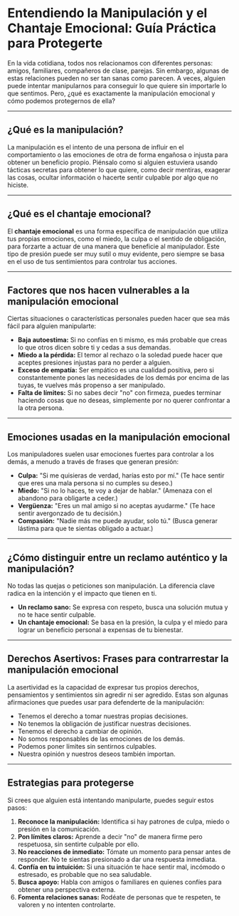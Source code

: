 # Entendiendo la Manipulación y el Chantaje Emocional: Guía Práctica para Protegerte

En la vida cotidiana, todos nos relacionamos con diferentes personas: amigos, familiares, compañeros de clase, parejas. Sin embargo, algunas de estas relaciones pueden no ser tan sanas como parecen. A veces, alguien puede intentar manipularnos para conseguir lo que quiere sin importarle lo que sentimos. Pero, ¿qué es exactamente la manipulación emocional y cómo podemos protegernos de ella?

---

## ¿Qué es la manipulación?

La manipulación es el intento de una persona de influir en el comportamiento o las emociones de otra de forma engañosa o injusta para obtener un beneficio propio. Piénsalo como si alguien estuviera usando tácticas secretas para obtener lo que quiere, como decir mentiras, exagerar las cosas, ocultar información o hacerte sentir culpable por algo que no hiciste.

---

## ¿Qué es el chantaje emocional?

El **chantaje emocional** es una forma específica de manipulación que utiliza tus propias emociones, como el miedo, la culpa o el sentido de obligación, para forzarte a actuar de una manera que beneficie al manipulador. Este tipo de presión puede ser muy sutil o muy evidente, pero siempre se basa en el uso de tus sentimientos para controlar tus acciones.

---

## Factores que nos hacen vulnerables a la manipulación emocional

Ciertas situaciones o características personales pueden hacer que sea más fácil para alguien manipularte:

- **Baja autoestima:** Si no confías en ti mismo, es más probable que creas lo que otros dicen sobre ti y cedas a sus demandas.
- **Miedo a la pérdida:** El temor al rechazo o la soledad puede hacer que aceptes presiones injustas para no perder a alguien.
- **Exceso de empatía:** Ser empático es una cualidad positiva, pero si constantemente pones las necesidades de los demás por encima de las tuyas, te vuelves más propenso a ser manipulado.
- **Falta de límites:** Si no sabes decir "no" con firmeza, puedes terminar haciendo cosas que no deseas, simplemente por no querer confrontar a la otra persona.

---

## Emociones usadas en la manipulación emocional

Los manipuladores suelen usar emociones fuertes para controlar a los demás, a menudo a través de frases que generan presión:

- **Culpa:** "Si me quisieras de verdad, harías esto por mí." (Te hace sentir que eres una mala persona si no cumples su deseo.)
- **Miedo:** "Si no lo haces, te voy a dejar de hablar." (Amenaza con el abandono para obligarte a ceder.)
- **Vergüenza:** "Eres un mal amigo si no aceptas ayudarme." (Te hace sentir avergonzado de tu decisión.)
- **Compasión:** "Nadie más me puede ayudar, solo tú." (Busca generar lástima para que te sientas obligado a actuar.)

---

## ¿Cómo distinguir entre un reclamo auténtico y la manipulación?

No todas las quejas o peticiones son manipulación. La diferencia clave radica en la intención y el impacto que tienen en ti.

- **Un reclamo sano:** Se expresa con respeto, busca una solución mutua y no te hace sentir culpable.
- **Un chantaje emocional:** Se basa en la presión, la culpa y el miedo para lograr un beneficio personal a expensas de tu bienestar.

---

## Derechos Asertivos: Frases para contrarrestar la manipulación emocional

La asertividad es la capacidad de expresar tus propios derechos, pensamientos y sentimientos sin agredir ni ser agredido. Estas son algunas afirmaciones que puedes usar para defenderte de la manipulación:

- Tenemos el derecho a tomar nuestras propias decisiones.
- No tenemos la obligación de justificar nuestras decisiones.
- Tenemos el derecho a cambiar de opinión.
- No somos responsables de las emociones de los demás.
- Podemos poner límites sin sentirnos culpables.
- Nuestra opinión y nuestros deseos también importan.

---

## Estrategias para protegerse

Si crees que alguien está intentando manipularte, puedes seguir estos pasos:

1. **Reconoce la manipulación:** Identifica si hay patrones de culpa, miedo o presión en la comunicación.
2. **Pon límites claros:** Aprende a decir "no" de manera firme pero respetuosa, sin sentirte culpable por ello.
3. **No reacciones de inmediato:** Tómate un momento para pensar antes de responder. No te sientas presionado a dar una respuesta inmediata.
4. **Confía en tu intuición:** Si una situación te hace sentir mal, incómodo o estresado, es probable que no sea saludable.
5. **Busca apoyo:** Habla con amigos o familiares en quienes confíes para obtener una perspectiva externa.
6. **Fomenta relaciones sanas:** Rodéate de personas que te respeten, te valoren y no intenten controlarte.